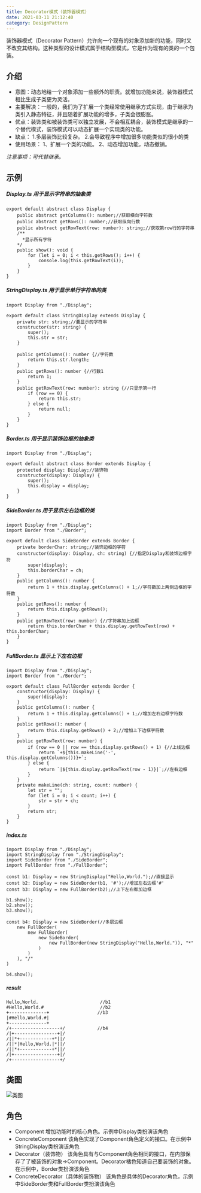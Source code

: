 ```yaml
---
title: Decorator模式（装饰器模式）
date: 2021-03-11 21:12:40
category: DesignPattern
---
```

装饰器模式（Decorator Pattern）允许向一个现有的对象添加新的功能，同时又不改变其结构。这种类型的设计模式属于结构型模式，它是作为现有的类的一个包装。
## 介绍
- 意图：动态地给一个对象添加一些额外的职责。就增加功能来说，装饰器模式相比生成子类更为灵活。
- 主要解决：一般的，我们为了扩展一个类经常使用继承方式实现，由于继承为类引入静态特征，并且随着扩展功能的增多，子类会很膨胀。
- 优点：装饰类和被装饰类可以独立发展，不会相互耦合，装饰模式是继承的一个替代模式，装饰模式可以动态扩展一个实现类的功能。
- 缺点：
1.多层装饰比较复杂。
2.会导致程序中增加很多功能类似的很小的类
- 使用场景： 
1、扩展一个类的功能。 
2、动态增加功能，动态撤销。

*注意事项：可代替继承。*
## 示例
##### Display.ts 用于显示字符串的抽象类
```
export default abstract class Display {
    public abstract getColumns(): number;//获取横向字符数
    public abstract getRows(): number;//获取纵向行数
    public abstract getRowText(row: number): string;//获取第row行的字符串
    /**
      *显示所有字符
    */
    public show(): void {
        for (let i = 0; i < this.getRows(); i++) {
            console.log(this.getRowText(i));
        }
    }
}
```
##### StringDisplay.ts 用于显示单行字符串的类
```
import Display from "./Display";

export default class StringDisplay extends Display {
    private str: string;//要显示的字符串
    constructor(str: string) {
        super();
        this.str = str;
    }

    public getColumns(): number {//字符数
        return this.str.length;
    }
    public getRows(): number {//行数1
        return 1;
    }
    public getRowText(row: number): string {//只显示第一行
        if (row == 0) {
            return this.str;
        } else {
            return null;
        }
    }
}
```
##### Border.ts 用于显示装饰边框的抽象类
```
import Display from "./Display";

export default abstract class Border extends Display {
    protected display: Display;//装饰物
    constructor(display: Display) {
        super();
        this.display = display;
    }
}
```
##### SideBorder.ts 用于显示左右边框的类
```
import Display from "./Display";
import Border from "./Border";

export default class SideBorder extends Border {
    private borderChar: string;//装饰边框的字符
    constructor(display: Display, ch: string) {//指定Display和装饰边框字符
        super(display);
        this.borderChar = ch;
    }
    public getColumns(): number {
        return 1 + this.display.getColumns() + 1;//字符数加上两侧边框的字符数
    }
    public getRows(): number {
        return this.display.getRows();
    }
    public getRowText(row: number) {//字符串加上边框
        return this.borderChar + this.display.getRowText(row) + this.borderChar;
    }
}
```
##### FullBorder.ts  显示上下左右边框
```
import Display from "./Display";
import Border from "./Border";

export default class FullBorder extends Border {
    constructor(display: Display) {
        super(display);
    }
    public getColumns(): number {
        return 1 + this.display.getColumns() + 1;//增加左右边框字符数
    }
    public getRows(): number {
        return this.display.getRows() + 2;//增加上下边框字符数
    }
    public getRowText(row: number) {
        if (row == 0 || row == this.display.getRows() + 1) {//上线边框
            return `+${this.makeLine('-', this.display.getColumns())}+`;
        } else {
            return `|${this.display.getRowText(row - 1)}|`;//左右边框
        }
    }
    private makeLine(ch: string, count: number) {
        let str = "";
        for (let i = 0; i < count; i++) {
            str = str + ch;
        }
        return str;
    }
}
```
##### index.ts 
```
import Display from "./Display";
import StringDisplay from "./StringDisplay";
import SideBorder from "./SideBorder";
import FullBorder from "./FullBorder";

const b1: Display = new StringDisplay("Hello,World.");//直接显示
const b2: Display = new SideBorder(b1, '#');//增加左右边框'#'
const b3: Display = new FullBorder(b2);//上下左右都加边框

b1.show();
b2.show();
b3.show();

const b4: Display = new SideBorder(//多层边框
    new FullBorder(
        new FullBorder(
            new SideBorder(
                new FullBorder(new StringDisplay("Hello,World.")), "*"
            )
        )
    ), "/"
)

b4.show();
```
##### result
```
Hello,World.                       //b1
#Hello,World.#                     //b2   
+--------------+                  //b3
|#Hello,World.#|
+--------------+
/+------------------+/            //b4
/|+----------------+|/
/||*+------------+*||/
/||*|Hello,World.|*||/
/||*+------------+*||/
/|+----------------+|/
/+------------------+/
```
## 类图
![类图](https://upload-images.jianshu.io/upload_images/10024246-4099bfc084274a3f.png?imageMogr2/auto-orient/strip%7CimageView2/2/w/1240)
## 角色
- Component
增加功能时的核心角色。示例中Display类扮演该角色
- ConcreteComponent
该角色实现了Component角色定义的接口。在示例中StringDisplay类扮演该角色
- Decorator（装饰物）
该角色具有与Component角色相同的接口，在内部保存了了被装饰的对象->Component。Decorator橘色知道自己要装饰的对象。在示例中，Border类扮演该角色
- ConcreteDecorator（具体的装饰物）
该角色是具体的Decorator角色，示例中SideBorder类和FullBorder类扮演该角色
